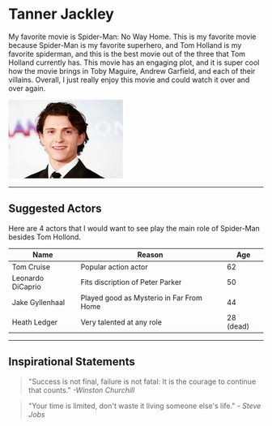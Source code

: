 # Tanner Jackley
My favorite movie is Spider-Man: No Way Home. This is my favorite movie because Spider-Man is my favorite superhero, and Tom Holland is my favorite spiderman, and this is the best movie out of the three that Tom Holland currently has. This movie has an engaging plot, and it is super cool how the movie brings in Toby Maguire, Andrew Garfield, and each of their villains. Overall, I just really enjoy this movie and could watch it over and over again. 

![Tom Holland](TomHolland.png)

---

## Suggested Actors
Here are 4 actors that I would want to see play the main role of Spider-Man besides Tom Hollond.

| Name | Reason | Age |
| --- | --- | --- |
| Tom Cruise | Popular action actor | 62 |
| Leonardo DiCaprio | Fits discription of Peter Parker | 50 |
| Jake Gyllenhaal | Played good as Mysterio in Far From Home | 44 |
| Heath Ledger | Very talented at any role | 28 (dead)

---

## Inspirational Statements

> "Success is not final, failure is not fatal: It is the courage to continue that counts." 
> *-Winston Churchill*

> "Your time is limited, don't waste it living someone else's life." 
> *- Steve Jobs*